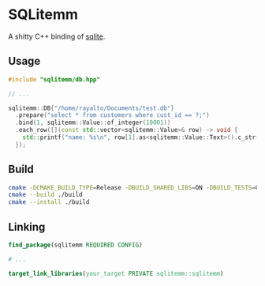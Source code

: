 # SQLitemm

A shitty C++ binding of [sqlite](https://sqlite.org).

## Usage

```cpp
#include "sqlitemm/db.hpp"

// ...

sqlitemm::DB{"/home/rayalto/Documents/test.db"}
  .prepare("select * from customers where cust_id == ?;")
  .bind(1, sqlitemm::Value::of_integer(10001))
  .each_row([](const std::vector<sqlitemm::Value>& row) -> void {
    std::printf("name: %s\n", row[1].as<sqlitemm::Value::Text>().c_str());
  });
```

## Build

```sh
cmake -DCMAKE_BUILD_TYPE=Release -DBUILD_SHARED_LIBS=ON -DBUILD_TESTS=OFF -S . -B ./build
cmake --build ./build
cmake --install ./build
```

## Linking

```cmake
find_package(sqlitemm REQUIRED CONFIG)

# ...

target_link_libraries(your_target PRIVATE sqlitemm::sqlitemm)
```
